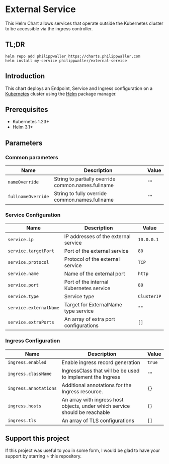# External Service

This Helm Chart allows services that operate outside the Kubernetes cluster to be accessible via the ingress controller.


## TL;DR

```console
helm repo add philippwaller https://charts.philippwaller.com
helm install my-service philippwaller/external-service
```

## Introduction

This chart deploys an Endpoint, Service and Ingress configuration on a [Kubernetes](https://kubernetes.io) cluster using the [Helm](https://helm.sh) package manager.


## Prerequisites

- Kubernetes 1.23+
- Helm 3.1+


## Parameters

### Common parameters

| Name               | Description                                        | Value |
| ------------------ | -------------------------------------------------- | ----- |
| `nameOverride`     | String to partially override common.names.fullname | `""`  |
| `fullnameOverride` | String to fully override common.names.fullname     | `""`  |


### Service Configuration

| Name                   | Description                             | Value       |
| ---------------------- | --------------------------------------- | ----------- |
| `service.ip`           | IP addresses of the external service    | `10.0.0.1`  |
| `service.targetPort`   | Port of the external service            | `80`        |
| `service.protocol`     | Protocol of the external service        | `TCP`       |
| `service.name`         | Name of the external port               | `http`      |
| `service.port`         | Port of the internal Kubernetes service | `80`        |
| `service.type`         | Service type                            | `ClusterIP` |
| `service.externalName` | Target for ExternalName type service    | `""`        |
| `service.extraPorts`   | An array of extra port configurations   | `[]`        |


### Ingress Configuration

| Name                  | Description                                                                 | Value  |
| --------------------- | --------------------------------------------------------------------------- | ------ |
| `ingress.enabled`     | Enable ingress record generation                                            | `true` |
| `ingress.className`   | IngressClass that will be be used to implement the Ingress                  | `""`   |
| `ingress.annotations` | Additional annotations for the Ingress resource.                            | `{}`   |
| `ingress.hosts`       | An array with ingress host objects, under which service should be reachable | `{}`   |
| `ingress.tls`         | An array of TLS configurations                                              | `[]`   |


## Support this project
If this project was useful to you in some form, I would be glad to have your support by starring ⭐️ this repository.
